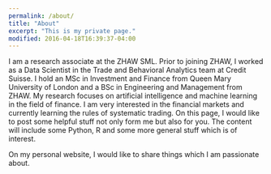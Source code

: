 ```yaml
---
permalink: /about/
title: "About"
excerpt: "This is my private page."
modified: 2016-04-18T16:39:37-04:00
---
```


I am a research associate at the ZHAW SML. Prior to joining ZHAW, I worked as a Data Scientist in the Trade and Behavioral Analytics team at Credit Suisse. I hold an MSc in Investment and Finance from Queen Mary University of London and a BSc in Engineering and Management from ZHAW. My research focuses on artificial intelligence and machine learning in the field of finance. I am very interested in the financial markets and currently learning the rules of systematic trading. On this page, I would like to post some helpful stuff not only form me but also for you. The content will include some Python, R and some more general stuff which is of interest.

On my personal website, I would like to share things which I am passionate about.